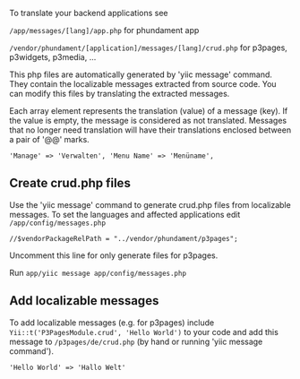 To translate your backend applications see

`/app/messages/[lang]/app.php` for phundament app

`/vendor/phundament/[application]/messages/[lang]/crud.php` for p3pages, p3widgets, p3media, ...

This php files are automatically generated by 'yiic message' command. They contain the localizable messages extracted from source code. You can modify this files by translating the extracted messages.

Each array element represents the translation (value) of a message (key). If the value is empty, the message is considered as not translated. Messages that no longer need translation will have their translations
enclosed between a pair of '@@' marks.

`'Manage' => 'Verwalten',
'Menu Name' => 'Menüname',`

## Create crud.php files

Use the 'yiic message' command to generate crud.php files from localizable messages. To set the languages and affected applications edit `/app/config/messages.php`

`//$vendorPackageRelPath = "../vendor/phundament/p3pages";`

Uncomment this line for only generate files for p3pages.

Run `app/yiic message app/config/messages.php`

## Add localizable messages

To add localizable messages (e.g. for p3pages) include `Yii::t('P3PagesModule.crud', 'Hello World')` to your code and add this message to `/p3pages/de/crud.php` (by hand or running 'yiic message command').

`'Hello World' => 'Hallo Welt'`